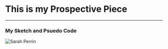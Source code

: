 # This is my Prospective Piece
------

### My Sketch and Psuedo Code
![Sarah Perrin](images/code.png?raw=true "Sarah Perrin")


